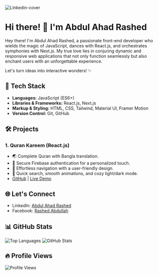 <img src="https://i.ibb.co/Km0Mc6T/LInkedin-cover.jpg" alt="LInkedin-cover" border="0">

# Hi there! 👋 I'm Abdul Ahad Rashed

Hey there! I'm Abdul Ahad Rashed, a passionate front-end developer who wields the magic of JavaScript, dances with React.js, and orchestrates symphonies with Next.js. My true love lies in conjuring dynamic and responsive web applications that not only function seamlessly but also enchant users with an unforgettable experience.

Let's turn ideas into interactive wonders! ✨

## 🚀 Tech Stack

- **Languages:** JavaScript (ES6+)
- **Libraries & Frameworks:** React.js, Next.js
- **Markup & Styling:** HTML, CSS, Tailwind, Material UI, Framer Motion
- **Version Control:** Git, GitHub

## 🛠️ Projects

### 1. Quran Kareem (React.js)

- 🌏 Complete Quran with Bangla translation.
- 🔐 Secure Firebase authentication for a personalized touch.
- 🚀 Effortless navigation with a user-friendly design.
- 🌙 Quick search, smooth animations, and cozy light/dark mode.
- [GitHub](https://github.com/RashedAbdullah/quran-bangla) | [Live Demo](https://quran-bangla-iota.vercel.app/)

## 🌐 Let's Connect

- LinkedIn: [Abdul Ahad Rashed](https://www.linkedin.com/in/rashed4abdullah/)
- Facebook: [Rashed Abdullah](https://www.facebook.com/Rashed4Abdullah)

## 📊 GitHub Stats

![Top Languages](https://github-readme-stats.vercel.app/api/top-langs?username=rashedabdullah&show_icons=true&locale=en&layout=compact)
![GitHub Stats](https://github-readme-stats.vercel.app/api?username=RashedAbdullah&show_icons=true&count_private=true&align=center)

## 🔥 Profile Views

![Profile Views](https://komarev.com/ghpvc/?username=RashedAbdullah&color=blue&label=Profile+Views)
